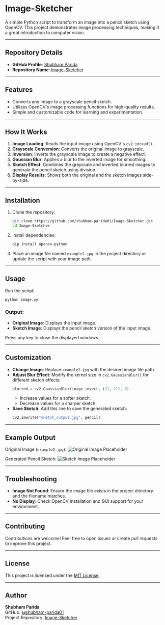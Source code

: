 # Image-Sketcher

A simple Python script to transform an image into a pencil sketch using OpenCV. This project demonstrates image processing techniques, making it a great introduction to computer vision.

---

## Repository Details
- **GitHub Profile**: [Shubham Parida](https://github.com/shubham-parida01)
- **Repository Name**: [Image-Sketcher](https://github.com/shubham-parida01/Image-Sketcher)

---

## Features
- Converts any image to a grayscale pencil sketch.
- Utilizes OpenCV's image processing functions for high-quality results.
- Simple and customizable code for learning and experimentation.

---

## How It Works
1. **Image Loading**: Reads the input image using OpenCV's `cv2.imread()`.
2. **Grayscale Conversion**: Converts the original image to grayscale.
3. **Inversion**: Inverts the grayscale image to create a negative effect.
4. **Gaussian Blur**: Applies a blur to the inverted image for smoothing.
5. **Sketch Effect**: Combines the grayscale and inverted blurred images to generate the pencil sketch using division.
6. **Display Results**: Shows both the original and the sketch images side-by-side.

---

## Installation
1. Clone the repository:
   ```bash
   git clone https://github.com/shubham-parida01/Image-Sketcher.git
   cd Image-Sketcher
   ```
2. Install dependencies:
   ```bash
   pip install opencv-python
   ```
3. Place an image file named `example2.jpg` in the project directory or update the script with your image path.

---

## Usage
Run the script:
```bash
python image.py
```

### Output:
- **Original Image**: Displays the input image.
- **Sketch Image**: Displays the pencil sketch version of the input image.

Press any key to close the displayed windows.

---

## Customization
- **Change Image**: Replace `example2.jpg` with the desired image file path.
- **Adjust Blur Effect**: Modify the kernel size in `cv2.GaussianBlur()` for different sketch effects:
  ```python
  blurred = cv2.GaussianBlur(image_invert, (21, 21), 0)
  ```
  - Increase values for a softer sketch.
  - Decrease values for a sharper sketch.
- **Save Sketch**: Add this line to save the generated sketch:
  ```python
  cv2.imwrite("sketch_output.jpg", pencil)
  ```

---

## Example Output
Original Image (`example2.jpg`):
![Original Image Placeholder](https://via.placeholder.com/400?text=Original+Image)

Generated Pencil Sketch:
![Sketch Image Placeholder](https://via.placeholder.com/400?text=Sketch+Image)

---

## Troubleshooting
- **Image Not Found**: Ensure the image file exists in the project directory and the filename matches.
- **No Display**: Check OpenCV installation and GUI support for your environment.

---

## Contributing
Contributions are welcome! Feel free to open issues or create pull requests to improve this project.

---

## License
This project is licensed under the [MIT License](LICENSE).

---

## Author
**Shubham Parida**  
GitHub: [@shubham-parida01](https://github.com/shubham-parida01)  
Project Repository: [Image-Sketcher](https://github.com/shubham-parida01/Image-Sketcher)
